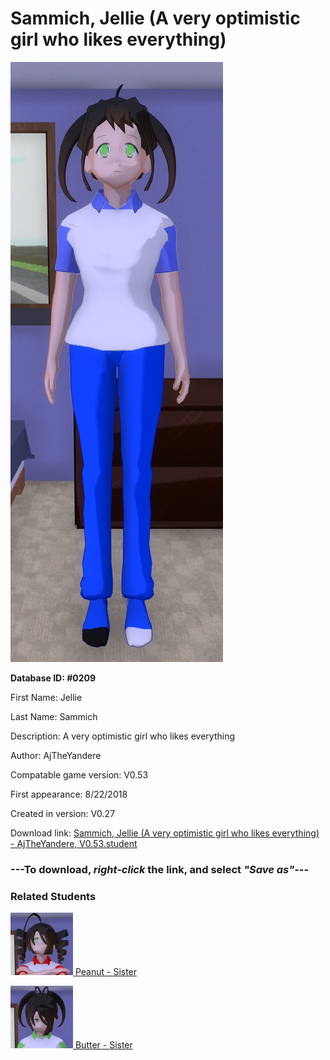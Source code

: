 # Sammich, Jellie (A very optimistic girl who likes everything)

<img src="../../Files/Images/Sammich, Jellie (A very optimistic girl who likes everything).png" title="Sammich, Jellie (A very optimistic girl who likes everything) - AjTheYandere, V0.53">

**Database ID: #0209**

First Name: Jellie

Last Name: Sammich

Description: A very optimistic girl who likes everything

Author: AjTheYandere

Compatable game version: V0.53

First appearance: 8/22/2018

Created in version: V0.27

Download link: <a href="https://raw.githubusercontent.com/Arbiter1223/Daigaku-Gurashi-Custom-Students/master/Files/Student%20Files/Sammich%2C%20Jellie%20(A%20very%20optimistic%20girl%20who%20likes%20everything)%20-%20AjTheYandere%2C%20V0.53.student">Sammich, Jellie (A very optimistic girl who likes everything) - AjTheYandere, V0.53.student</a>

### ---**To download, _right-click_ the link, and select _"Save as"_**---

### Related Students

<a href="Sammich, Peanut (A ruthless and total bully).md"><img src="../../Files/Thumbs/Sammich, Peanut (A ruthless and total bully).png" height="100" width="100" title="Sammich, Peanut (A ruthless and total bully) - AjTheYandere, V0.53"></a><a href="Sammich, Peanut (A ruthless and total bully).md"> Peanut - Sister</a>

<a href="Sammich, Butter (A very boring and bland girl girl).md"><img src="../../Files/Thumbs/Sammich, Butter (A very boring and bland girl girl).png" height="100" width="100" title="Sammich, Butter (A very boring and bland girl girl) - AjTheYandere, V0.53"></a><a href="Sammich, Butter (A very boring and bland girl girl).md"> Butter - Sister</a>

